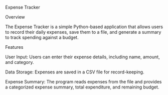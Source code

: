 Expense Tracker

Overview

The Expense Tracker is a simple Python-based application that allows users to record their daily expenses, save them to a file, and generate a summary to track spending against a budget.

Features

User Input: Users can enter their expense details, including name, amount, and category.

Data Storage: Expenses are saved in a CSV file for record-keeping.

Expense Summary: The program reads expenses from the file and provides a categorized expense summary, total expenditure, and remaining budget.
